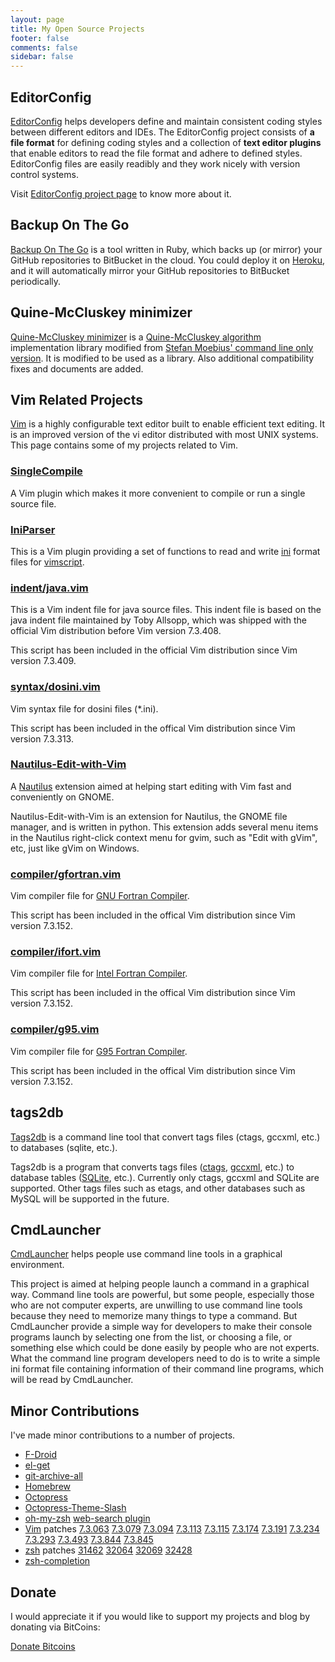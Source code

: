 ```yaml
---
layout: page
title: My Open Source Projects
footer: false
comments: false
sidebar: false
---
```


## EditorConfig

[EditorConfig][] helps developers define and maintain consistent coding styles
between different editors and IDEs. The EditorConfig project consists of **a
file format** for defining coding styles and a collection of **text editor
plugins** that enable editors to read the file format and adhere to defined
styles.  EditorConfig files are easily readibly and they work nicely with
version control systems.

Visit [EditorConfig project page][EditorConfig] to know more about it.

## Backup On The Go

[Backup On The Go][] is a tool written in Ruby, which backs up (or mirror) your
GitHub repositories to BitBucket in the cloud. You could deploy it on
[Heroku][],  and it will automatically mirror your GitHub repositories to
BitBucket periodically.

## Quine-McCluskey minimizer

[Quine-McCluskey minimizer][] is a [Quine-McCluskey algorithm][] implementation
library modified from
[Stefan Moebius' command line only version](http://sourceforge.net/projects/mini-qmc).
It is modified to be used as a library. Also additional compatibility fixes and
documents are added.

## Vim Related Projects

[Vim][] is a highly configurable text editor built to enable efficient text
editing. It is an improved version of the vi editor distributed with most UNIX
systems. This page contains some of my projects related to Vim.


### [SingleCompile][]

A Vim plugin which makes it more convenient to compile or run a single source
file.

### [IniParser][]

This is a Vim plugin providing a set of functions to read and write [ini][]
format files for [vimscript][].

### [indent/java.vim][]

This is a Vim indent file for java source files. This indent file is based
on the java indent file maintained by Toby Allsopp, which was shipped
with the official Vim distribution before Vim version 7.3.408.

This script has been included in the official Vim distribution since
Vim version 7.3.409.

### [syntax/dosini.vim][]

Vim syntax file for dosini files (\*.ini).

This script has been included in the offical Vim distribution since Vim version
7.3.313.

### [Nautilus-Edit-with-Vim][]

A [Nautilus][] extension aimed at helping start editing with Vim fast and
conveniently on GNOME.

Nautilus-Edit-with-Vim is an extension for Nautilus, the GNOME file manager, and is
written in python. This extension adds several menu items in the Nautilus
right-click context menu for gvim, such as "Edit with gVim", etc, just like
gVim on Windows.

### [compiler/gfortran.vim][]

Vim compiler file for [GNU Fortran Compiler][].

This script has been included in the offical Vim distribution since Vim version
7.3.152.

### [compiler/ifort.vim][]

Vim compiler file for [Intel Fortran Compiler][].

This script has been included in the offical Vim distribution since Vim version
7.3.152.

### [compiler/g95.vim][]

Vim compiler file for [G95 Fortran Compiler][].

This script has been included in the offical Vim distribution since Vim version
7.3.152.

## tags2db

[Tags2db][tags2db] is a command line tool that convert tags files (ctags, gccxml,
etc.) to databases (sqlite, etc.).

Tags2db is a program that converts tags files ([ctags][], [gccxml][], etc.) to
database tables ([SQLite][], etc.). Currently only ctags, gccxml and SQLite
are supported. Other tags files such as etags, and other databases such as
MySQL will be supported in the future.

## CmdLauncher

[CmdLauncher][] helps people use command line tools in a graphical environment.

This project is aimed at helping people launch a command in a graphical way.
Command line tools are powerful, but some people, especially those who are not
computer experts, are unwilling to use command line tools because they need to
memorize many things to type a command. But CmdLauncher provide a simple way
for developers to make their console programs launch by selecting one from the
list, or choosing a file, or something else which could be done easily by
people who are not experts. What the command line program developers need to do
is to write a simple ini format file containing information of their command
line programs, which will be read by CmdLauncher.

## Minor Contributions

I've made minor contributions to a number of projects.

- [F-Droid][]
- [el-get][]
- [git-archive-all][]
- [Homebrew][]
- [Octopress][]
- [Octopress-Theme-Slash][]
- [oh-my-zsh][] [web-search plugin](https://github.com/robbyrussell/oh-my-zsh/commit/25313814775c08c64dc541fbadceb38c669c541a#diff-68cf51b8a790287ea23ff40ecb6632cb)
- [Vim][] patches
[7.3.063](ftp://ftp.vim.org/pub/vim/patches/7.3/7.3.063)
[7.3.079](ftp://ftp.vim.org/pub/vim/patches/7.3/7.3.079)
[7.3.094](ftp://ftp.vim.org/pub/vim/patches/7.3/7.3.094)
[7.3.113](ftp://ftp.vim.org/pub/vim/patches/7.3/7.3.113)
[7.3.115](ftp://ftp.vim.org/pub/vim/patches/7.3/7.3.115)
[7.3.174](ftp://ftp.vim.org/pub/vim/patches/7.3/7.3.174)
[7.3.191](ftp://ftp.vim.org/pub/vim/patches/7.3/7.3.191)
[7.3.234](ftp://ftp.vim.org/pub/vim/patches/7.3/7.3.234)
[7.3.293](ftp://ftp.vim.org/pub/vim/patches/7.3/7.3.293)
[7.3.493](ftp://ftp.vim.org/pub/vim/patches/7.3/7.3.493)
[7.3.844](ftp://ftp.vim.org/pub/vim/patches/7.3/7.3.844)
[7.3.845](ftp://ftp.vim.org/pub/vim/patches/7.3/7.3.845)
- [zsh][] patches
[31462](http://www.zsh.org/mla/workers/2013/msg00509.html)
[32064](http://www.zsh.org/mla/workers//2013/msg01094.html)
[32069](http://www.zsh.org/mla/workers/2013/msg01099.html)
[32428](http://www.zsh.org/mla/workers//2014/msg00218.html)
- [zsh-completion][]

## Donate

I would appreciate it if you would like to support my projects and blog by donating via BitCoins:

<a class="coinbase-button" data-code="112e87a7b41c6fc00222a0fc62e56feb" data-button-style="donation_large" href="https://coinbase.com/checkouts/112e87a7b41c6fc00222a0fc62e56feb">Donate Bitcoins</a><script src="https://coinbase.com/assets/button.js" type="text/javascript"></script>

[Backup On The Go]: https://github.com/xuhdev/backup-on-the-go#readme
[CmdLauncher]: http://cmdlauncher.nongnu.org
[EditorConfig]: http://editorconfig.org
[F-Droid]: https://f-droid.org
[G95 Fortran Compiler]: http://www.g95.org
[GNU Fortran Compiler]: http://gcc.gnu.org/wiki/GFortran
[Heroku]: https://www.heroku.com
[Homebrew]: http://brew.sh
[IniParser]: http://www.vim.org/scripts/script.php?script_id=3434
[Intel Fortran Compiler]: http://software.intel.com/en-us/articles/intel-compilers
[Octopress]: http://octopress.org
[Octopress-Theme-Slash]: http://tommy351.github.io/Octopress-Theme-Slash
[Quine-McCluskey algorithm]: https://en.wikipedia.org/wiki/Quine%E2%80%93McCluskey_algorithm
[Quine-McCluskey minimizer]: https://github.com/xuhdev/Quine-McCluskey-minimizer#readme
[SQLite]: http://www.sqlite.org
[SingleCompile]: http://singlecompile.topbug.net
[Vim]: http://www.vim.org
[compiler/g95.vim]: http://www.vim.org/scripts/script.php?script_id=3492
[compiler/gfortran.vim]: http://www.vim.org/scripts/script.php?script_id=3496
[compiler/ifort.vim]: http://www.vim.org/scripts/script.php?script_id=3497
[ctags]: http://ctags.sf.net
[el-get]: https://github.com/dimitri/el-get
[gccxml]: http://www.gccxml.org
[git-archive-all]: https://github.com/Kentzo/git-archive-all
[indent/java.vim]: http://www.vim.org/scripts/script.php?script_id=3899
[ini]: http://en.wikipedia.org/wiki/INI_file
[Nautilus-Edit-with-Vim]: http://nautilusvim.topbug.net
[Nautilus]: http://live.gnome.org/Nautilus
[oh-my-zsh]: https://github.com/robbyrussell/oh-my-zsh
[syntax/dosini.vim]: http://www.vim.org/scripts/script.php?script_id=3747
[tags2db]: http://www.topbug.net/tags2db
[vimscript]: http://en.wikipedia.org/wiki/Vim_script
[zsh]: http://www.zsh.org
[zsh-completion]: https://github.com/zsh-users/zsh-completions
